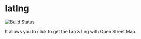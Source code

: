 # latlng

[![Build Status](https://travis-ci.org/wakayama-hacker/latlng.svg?branch=master)](https://travis-ci.org/wakayama-hacker/latlng)

It allows you to click to get the Lan & Lng with Open Street Map.
